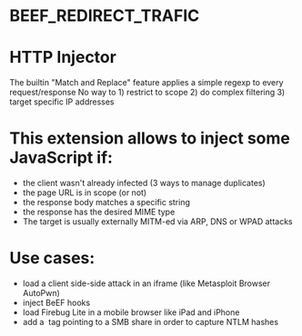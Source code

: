 # BEEF_REDIRECT_TRAFIC
# HTTP Injector

The builtin "Match and Replace" feature applies a simple regexp to every request/response
No way to 1) restrict to scope 2) do complex filtering 3) target specific IP addresses
# This extension allows to inject some JavaScript if:
- the client wasn't already infected (3 ways to manage duplicates)
- the page URL is in scope (or not)
- the response body matches a specific string
- the response has the desired MIME type
- The target is usually externally MITM-ed via ARP, DNS or WPAD attacks
# Use cases:
- load a client side-side attack in an iframe (like Metasploit Browser AutoPwn)
- inject BeEF hooks
- load Firebug Lite in a mobile browser like iPad and iPhone
- add a <img> tag pointing to a SMB share in order to capture NTLM hashes

